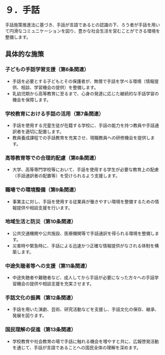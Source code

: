 # ９．手話

手話施策推進法に基づき、手話が言語であるとの認識の下、ろう者が手話を用いて円滑なコミュニケーションを図り、豊かな社会生活を営むことができる環境を整備します。

## 具体的な施策

### 子どもの手話学習支援（第6条関連）
- 手話を必要とする子どもとその保護者が、無償で手話を学べる環境（情報提供、相談、学習機会の提供）を整備します。
- 乳幼児期から高等教育に至るまで、心身の発達に応じた継続的な手話学習の機会を保障します。

### 学校教育における手話の活用（第7条関連）
- 手話を使用する児童生徒が在籍する学校に、手話の能力を持つ教員や手話通訳者を適切に配置します。
- 教員養成課程での手話教育を充実させ、現職教員への研修機会を提供します。

### 高等教育等での合理的配慮（第8条関連）
- 大学、高等専門学校等において、手話を使用する学生が必要な教育上の配慮（手話通訳者の配置等）を受けられるよう支援します。

### 職場での環境整備（第9条関連）
- 事業主に対し、手話を使用する従業員が働きやすい環境を整備するための情報提供や相談支援を行います。

### 地域生活と防災（第10条関連）
- 公共交通機関や公共施設、医療機関等で手話通訳を得られる環境を整備します。
- 災害時や緊急時に、手話による迅速かつ正確な情報提供がなされる体制を構築します。

### 中途失聴者等への支援（第11条関連）
- 中途失聴者や難聴者など、成人してから手話が必要になった方々への手話学習機会の提供や相談支援を充実させます。

### 手話文化の振興（第12条関連）
- 手話を用いた演劇、芸術、研究活動などを支援し、手話文化の保存、継承、発展を図ります。

### 国民理解の促進（第13条関連）
- 学校教育や社会教育の場で手話に触れる機会を増やすと共に、広報啓発活動を通じて、手話が言語であることへの国民全体の理解を深めます。